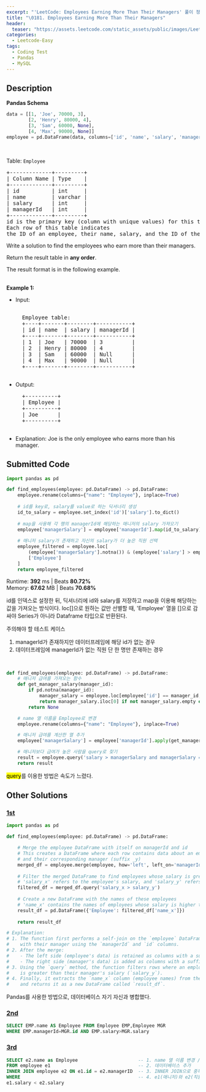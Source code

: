 ```yaml
---
excerpt: "'LeetCode: Employees Earning More Than Their Managers' 풀이 정리"
title: "\0181. Employees Earning More Than Their Managers"
header:
  teaser: "https://assets.leetcode.com/static_assets/public/images/LeetCode_Sharing.png"
categories:
  - Leetcode-Easy
tags:
  - Coding Test
  - Pandas
  - MySQL
---
```


## <i class="fa-solid fa-file-lines"></i> Description

**Pandas Schema**
```python
data = [[1, 'Joe', 70000, 3],
        [2, 'Henry', 80000, 4],
        [3, 'Sam', 60000, None],
        [4, 'Max', 90000, None]]
employee = pd.DataFrame(data, columns=['id', 'name', 'salary', 'managerId']).astype({'id':'Int64', 'name':'object', 'salary':'Int64', 'managerId':'Int64'})
```
<br>

Table: `Employee`
<pre>
+-------------+---------+
| Column Name | Type    |
+-------------+---------+
| id          | int     |
| name        | varchar |
| salary      | int     |
| managerId   | int     |
+-------------+---------+
id is the primary key (column with unique values) for this table.     
Each row of this table indicates
the ID of an employee, their name, salary, and the ID of their manager.
</pre>

Write a solution to find the employees who earn more than their managers.

Return the result table in **any order**.

The result format is in the following example.      
<br>

**Example 1:**

- Input:   
    <pre> 
    Employee table:
    +----+-------+--------+-----------+
    | id | name  | salary | managerId |
    +----+-------+--------+-----------+
    | 1  | Joe   | 70000  | 3         |
    | 2  | Henry | 80000  | 4         |
    | 3  | Sam   | 60000  | Null      |
    | 4  | Max   | 90000  | Null      |
    +----+-------+--------+-----------+
    </pre>
- Output:  
    <pre>
    +----------+
    | Employee |
    +----------+
    | Joe      |
    +----------+
    </pre>
- Explanation: Joe is the only employee who earns more than his manager.

## <i class="fa-solid fa-cloud-arrow-up"></i> Submitted Code

```python
import pandas as pd

def find_employees(employee: pd.DataFrame) -> pd.DataFrame:
    employee.rename(columns={"name": "Employee"}, inplace=True)
    
    # id를 key로, salary를 value로 하는 딕셔너리 생성
    id_to_salary = employee.set_index('id')['salary'].to_dict()
    
    # map을 사용해 각 행의 managerId에 해당하는 매니저의 salary 가져오기
    employee['managerSalary'] = employee['managerId'].map(id_to_salary)
    
    # 매니저 salary가 존재하고 자신의 salary가 더 높은 직원 선택
    employee_filtered = employee.loc[
        (employee['managerSalary'].notna()) & (employee['salary'] > employee['managerSalary']),
        ['Employee']
    ]
    return employee_filtered
```
<i class="fa-solid fa-clock"></i> Runtime: **392** ms \| Beats **80.72%**    
<i class="fa-solid fa-memory"></i> Memory: **67.62** MB \| Beats **70.68%**

id를 인덱스로 설정한 뒤, 딕셔너리에 id와 salary를 저장하고 map을 이용해 해당하는 값을 가져오는 방식이다. loc[]으로 원하는 값만 선별할 때, 'Employee' 열을 []으로 감싸야 Series가 아니라 Dataframe 타입으로 반환된다.

주의해야 할 테스트 케이스
1. managerId가 존재하지만 데이터프레임에 해당 id가 없는 경우    
2. 데이터프레임에 managerId가 없는 직원 단 한 명만 존재하는 경우
<br>

```python
def find_employees(employee: pd.DataFrame) -> pd.DataFrame:
    # 매니저 급여를 가져오는 함수
    def get_manager_salary(manager_id):
        if pd.notna(manager_id):
            manager_salary = employee.loc[employee['id'] == manager_id, 'salary']
            return manager_salary.iloc[0] if not manager_salary.empty else None
        return None

    # name 열 이름을 Employee로 변경
    employee.rename(columns={"name": "Employee"}, inplace=True)

    # 매니저 급여를 계산한 열 추가
    employee['managerSalary'] = employee['managerId'].apply(get_manager_salary).astype('Int64')

    # 매니저보다 급여가 높은 사람을 query로 찾기
    result = employee.query('salary > managerSalary and managerSalary == managerSalary')[['Employee']]
    return result
```
<mark>query</mark>를 이용한 방법은 속도가 느렸다.


## <i class="fa-solid fa-flask"></i> Other Solutions

### <a href="https://leetcode.com/problems/employees-earning-more-than-their-managers/solutions/6230576/mssql-self-join-in-sql-easy-and-detailed-72rb/" target="_blank">1st</a>

```python
import pandas as pd

def find_employees(employee: pd.DataFrame) -> pd.DataFrame:

    # Merge the employee DataFrame with itself on managerId and id
    # This creates a DataFrame where each row contains data about an employee (suffix _x)
    # and their corresponding manager (suffix _y)
    merged_df = employee.merge(employee, how='left', left_on='managerId', right_on='id')
    
    # Filter the merged DataFrame to find employees whose salary is greater than their manager's salary
    # 'salary_x' refers to the employee's salary, and 'salary_y' refers to the manager's salary
    filtered_df = merged_df.query('salary_x > salary_y')
    
    # Create a new DataFrame with the names of these employees
    # 'name_x' contains the names of employees whose salary is higher than their manager's
    result_df = pd.DataFrame({'Employee': filtered_df['name_x']})
    
    return result_df

# Explanation:
# 1. The function first performs a self-join on the `employee` DataFrame to link each employee
#    with their manager using the `managerId` and `id` columns.
# 2. After the merge:
#    - The left side (employee's data) is retained as columns with a suffix `_x`.
#    - The right side (manager's data) is added as columns with a suffix `_y`.
# 3. Using the `query` method, the function filters rows where an employee's salary (`salary_x`)
#    is greater than their manager's salary (`salary_y`).
# 4. Finally, it extracts the `name_x` column (employee names) from the filtered rows
#    and returns it as a new DataFrame called `result_df`.
```
Pandas를 사용한 방법으로, 데이터베이스 자기 자신과 병합했다.

### <a href="https://leetcode.com/problems/employees-earning-more-than-their-managers/solutions/3825038/100-easy-fast-clean-solution-by-kartik_k-iq18/" target="_blank">2nd</a>

```sql
SELECT EMP.name AS Employee FROM Employee EMP,Employee MGR
WHERE EMP.managerId=MGR.id AND EMP.salary>MGR.salary
```

### <a href="" target="_blank">3rd</a>

```sql
SELECT e2.name as Employee                      -- 1. name 열 이름 변경 / 5. name 열이 어느 테이블인지 명시
FROM employee e1                                -- 2. 데이터베이스 추가
INNER JOIN employee e2 ON e1.id = e2.managerID  -- 3. INNER JOIN으로 중복 생성 후 id를 managerId에 조인
WHERE                                           -- 4. e1(매니저)와 e2(직원)의 급여 비교
e1.salary < e2.salary
```